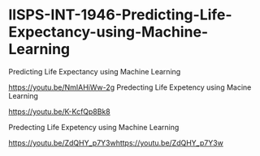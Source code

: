 # llSPS-INT-1946-Predicting-Life-Expectancy-using-Machine-Learning
Predicting Life Expectancy using Machine Learning

https://youtu.be/NmIAHiWw-2g
Predecting Life Expetency using Macine Learning

https://youtu.be/K-KcfQp8Bk8

Predecting Life Expetency using Machine Learning

https://youtu.be/ZdQHY_p7Y3whttps://youtu.be/ZdQHY_p7Y3w
